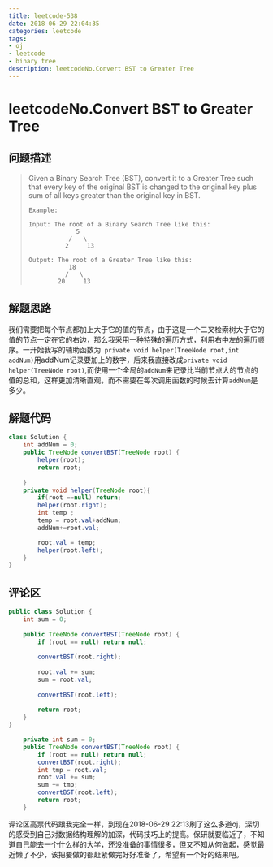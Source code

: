 ```yaml
---
title: leetcode-538
date: 2018-06-29 22:04:35
categories: leetcode
tags:
- oj 
- leetcode
- binary tree
description: leetcodeNo.Convert BST to Greater Tree
---
```

# leetcodeNo.Convert BST to Greater Tree

## 问题描述

>Given a Binary Search Tree (BST), convert it to a Greater Tree such that every key of the original BST is changed to the original key plus sum of all keys greater than the original key in BST.
>```text
>Example:
>
>Input: The root of a Binary Search Tree like this:
>              5
>            /   \
>           2     13
>
>Output: The root of a Greater Tree like this:
>            18
>           /   \
>         20     13
>```

## 解题思路

我们需要把每个节点都加上大于它的值的节点，由于这是一个二叉检索树大于它的值的节点一定在它的右边，那么我采用一种特殊的遍历方式，利用右中左的遍历顺序。一开始我写的辅助函数为` private void helper(TreeNode root,int addNum)`用addNum记录要加上的数字，后来我直接改成`private void helper(TreeNode root)`,而使用一个全局的`addNum`来记录比当前节点大的节点的值的总和，这样更加清晰直观，而不需要在每次调用函数的时候去计算`addNum`是多少。

## 解题代码

```java
class Solution {
    int addNum = 0;
    public TreeNode convertBST(TreeNode root) {
        helper(root);
        return root;
      
    }
    private void helper(TreeNode root){
        if(root ==null) return;
        helper(root.right);
        int temp ;
        temp = root.val+addNum;
        addNum+=root.val;

        root.val = temp;
        helper(root.left);
    }
}
```

## 评论区

```java
public class Solution {
    int sum = 0;
    
    public TreeNode convertBST(TreeNode root) {
        if (root == null) return null;
        
        convertBST(root.right);
        
        root.val += sum;
        sum = root.val;
        
        convertBST(root.left);
        
        return root;
    }
}
```

```java
    private int sum = 0;
    public TreeNode convertBST(TreeNode root) {
        if (root == null) return null;
        convertBST(root.right);
        int tmp = root.val;
        root.val += sum;
        sum += tmp;
        convertBST(root.left);
        return root;
    }
```

评论区高票代码跟我完全一样，到现在2018-06-29 22:13刷了这么多道oj，深切的感受到自己对数据结构理解的加深，代码技巧上的提高。保研就要临近了，不知道自己能去一个什么样的大学，还没准备的事情很多，但又不知从何做起，感觉最近懒了不少，该把要做的都赶紧做完好好准备了，希望有一个好的结果吧。